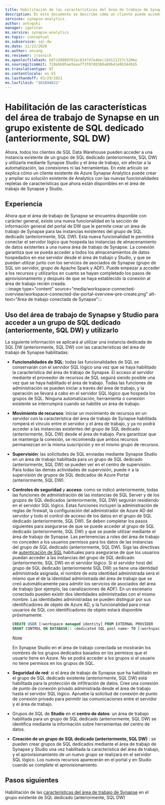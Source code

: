 ```yaml
---
title: Habilitación de las características del área de trabajo de Synapse en un grupo de SQL dedicado (anteriormente, SQL DW)
description: En este documento se describe cómo un cliente puede acceder a la instancia independiente existente de SQL DW y utilizarla en el área de trabajo.
services: synapse-analytics
author: antvgski
manager: igorstan
ms.service: synapse-analytics
ms.topic: conceptual
ms.subservice: sql-dw
ms.date: 11/23/2020
ms.author: anvang
ms.reviewer: jrasnick
ms.openlocfilehash: 6d71d9889701ec834747e4bec1dd111157c3206e
ms.sourcegitcommit: f28ebb95ae9aaaff3f87d8388a09b41e0b3445b5
ms.translationtype: HT
ms.contentlocale: es-ES
ms.lasthandoff: 03/29/2021
ms.locfileid: "101694621"
---
```

# <a name="enabling-synapse-workspace-features-on-an-existing-dedicated-sql-pool-formerly-sql-dw"></a>Habilitación de las características del área de trabajo de Synapse en un grupo existente de SQL dedicado (anteriormente, SQL DW)

Ahora, todos los clientes de SQL Data Warehouse pueden acceder a una instancia existente de un grupo de SQL dedicado (anteriormente, SQL DW) y utilizarla mediante Synapse Studio y el área de trabajo, sin afectar a la automatización, las conexiones ni las herramientas. En este artículo se explica cómo un cliente existente de Azure Synapse Analytics puede crear y ampliar su solución existente de Analytics con las nuevas funcionalidades repletas de características que ahora están disponibles en el área de trabajo de Synapse y Studio.   

## <a name="experience"></a>Experiencia
 
Ahora que el área de trabajo de Synapse se encuentra disponible con carácter general, existe una nueva funcionalidad en la sección de información general del portal de DW que le permite crear un área de trabajo de Synapse para las instancias existentes del grupo de SQL dedicado (anteriormente, SQL DW). Esta nueva funcionalidad le permitirá conectar el servidor lógico que hospeda las instancias de almacenamiento de datos existentes a una nueva área de trabajo de Synapse. La conexión garantiza que se pueda acceder a todos los almacenamientos de datos hospedados en ese servidor desde el área de trabajo y Studio, y que se puedan utilizar junto con los servicios de asociados de Synapse (grupo de SQL sin servidor, grupo de Apache Spark y ADF). Puede empezar a acceder a los recursos y utilizarlos en cuanto se hayan completado los pasos de aprovisionamiento y después de que se haya establecido la conexión al área de trabajo recién creada.  
:::image type="content" source="media/workspace-connected-overview/workspace-connected-dw-portal-overview-pre-create.png" alt-text="Área de trabajo conectada de Synapse":::

## <a name="using-synapse-workspace-and-studio-features-to-access-and-use-a-dedicated-sql-pool-formerly-sql-dw"></a>Uso del área de trabajo de Synapse y Studio para acceder a un grupo de SQL dedicado (anteriormente, SQL DW) y utilizarlo
 
La siguiente información se aplicará al utilizar una instancia dedicada de SQL DW (anteriormente, SQL DW) con las características del área de trabajo de Synapse habilitadas: 
- **Funcionalidades de SQL**: todas las funcionalidades de SQL se conservarán con el servidor SQL lógico una vez que se haya habilitado la característica del área de trabajo de Synapse. El acceso al servidor mediante el proveedor de recursos de SQL seguirá siendo posible una vez que se haya habilitado el área de trabajo. Todas las funciones de administración se pueden iniciar a través del área de trabajo, y la operación se llevará a cabo en el servidor SQL lógico que hospeda los grupos de SQL. Ninguna automatización, herramienta o conexión existente se interrumpirá cuando se habilite un área de trabajo.  
- **Movimiento de recursos**: iniciar un movimiento de recursos en un servidor con la característica del área de trabajo de Synapse habilitada romperá el vínculo entre el servidor y el área de trabajo, y ya no podrá acceder a las instancias existentes del grupo de SQL dedicado (anteriormente, SQL DW) desde el área de trabajo. Para garantizar que se mantenga la conexión, se recomienda que ambos recursos permanezcan en la misma suscripción y en el mismo grupo de recursos. 
- **Supervisión**: las solicitudes de SQL enviadas mediante Synapse Studio en un área de trabajo habilitada para un grupo de SQL dedicado (anteriormente, SQL DW) se pueden ver en el centro de supervisión. Para todas las demás actividades de supervisión, puede ir a la supervisión de grupos de SQL dedicados de Azure Portal (anteriormente, SQL DW). 
- **Controles de seguridad** y **acceso**: como se indicó anteriormente, todas las funciones de administración de las instancias de SQL Server y de los grupos de SQL dedicados (anteriormente, SQL DW) seguirán residiendo en el servidor SQL lógico. Estas funciones incluyen la administración de reglas de firewall, la configuración del administrador de Azure AD del servidor y todo el control de acceso de los datos en el grupo de SQL dedicado (anteriormente, SQL DW). Se deben completar los pasos siguientes para asegurarse de que se puede acceder al grupo de SQL dedicado (anteriormente, SQL DW) y que se puede utilizar mediante el área de trabajo de Synapse. Las pertenencias a roles del área de trabajo no conceden a los usuarios permisos para los datos de las instancias del grupo de SQL dedicado (anteriormente, SQL DW). Siga las directivas de [autenticación de SQL](sql-data-warehouse-authentication.md) habituales para asegurarse de que los usuarios puedan acceder a las instancias del grupo de SQL dedicado (anteriormente, SQL DW) en el servidor lógico. Si el servidor host del grupo de SQL dedicado (anteriormente SQL DW) ya tiene una identidad administrada asignada, el nombre de esta identidad administrada será el mismo que el de la identidad administrada del área de trabajo que se creó automáticamente para admitir los servicios de asociados del área de trabajo (por ejemplo, las canalizaciones de ADF).  En un escenario conectado pueden existir dos identidades administradas con el mismo nombre. Las identidades administradas se pueden distinguir por sus identificadores de objeto de Azure AD, y la funcionalidad para crear usuarios de SQL con identificadores de objeto estará disponible próximamente.

    ```sql
    CREATE USER [<workspace managed identity] FROM EXTERNAL PROVIDER 
    GRANT CONTROL ON DATABASE:: <dedicated SQL pool name> TO [<workspace managed identity>
    ```

    > [!NOTE] 
    > En Synapse Studio en el área de trabajo conectada se mostrarán los nombres de los grupos dedicados basados en los permisos que el usuario tiene en Azure. No se podrá acceder a los grupos si el usuario no tiene permisos en los grupos de SQL. 

- **Seguridad de red**: si el área de trabajo de Synapse que ha habilitado en el grupo de SQL dedicado existente (anteriormente, SQL DW) está habilitada para la protección de infiltración de datos. Cree una conexión de punto de conexión privado administrada desde el área de trabajo hasta el servidor SQL lógico. Apruebe la solicitud de conexión de punto de conexión privado para permitir las comunicaciones entre el servidor y el área de trabajo.
- Grupos de SQL de **Studio** en el **centro de datos**: un área de trabajo habilitada para un grupo de SQL dedicado (anteriormente, SQL DW) se identifica mediante la información sobre herramientas del centro de datos. 
- **Creación de un grupo de SQL dedicado (anteriormente, SQL DW)** : se pueden crear grupos de SQL dedicados mediante el área de trabajo de Synapse y Studio una vez habilitada la característica del área de trabajo, y el aprovisionamiento de un nuevo grupo se realizará en el servidor SQL lógico. Los nuevos recursos aparecerán en el portal y en Studio cuando se complete el aprovisionamiento.      

## <a name="next-steps"></a>Pasos siguientes
Habilitación de las [características del área de trabajo de Synapse](workspace-connected-create.md) en el grupo existente de SQL dedicado (anteriormente, SQL DW)
